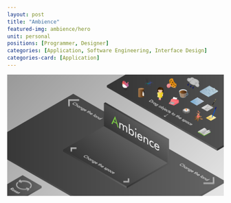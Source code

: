 ```yaml
---
layout: post
title: "Ambience"
featured-img: ambience/hero
unit: personal
positions: [Programmer, Designer]
categories: [Application, Software Engineering, Interface Design]
categories-card: [Application]
---
```


![Ambience](/assets/img/posts/ambience/home.png#center)